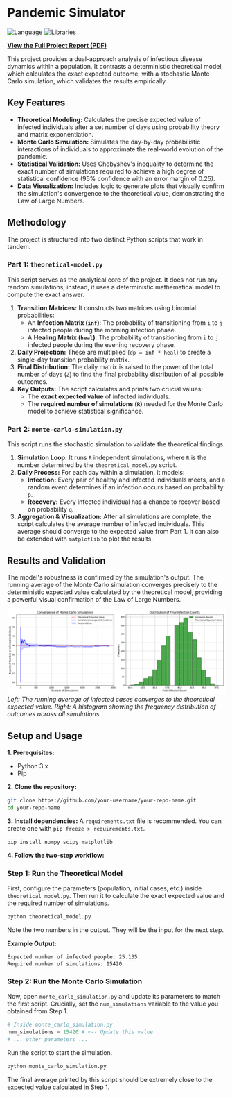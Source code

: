# Pandemic Simulator

![Language](https://img.shields.io/badge/Language-Python-blue.svg)
![Libraries](https://img.shields.io/badge/Libraries-NumPy%20%7C%20SciPy%20%7C%20Matplotlib-orange.svg)

**[View the Full Project Report (PDF)](report/project_report.pdf)**

This project provides a dual-approach analysis of infectious disease dynamics within a population. It contrasts a deterministic theoretical model, which calculates the exact expected outcome, with a stochastic Monte Carlo simulation, which validates the results empirically.

## Key Features

-   **Theoretical Modeling:** Calculates the precise expected value of infected individuals after a set number of days using probability theory and matrix exponentiation.
-   **Monte Carlo Simulation:** Simulates the day-by-day probabilistic interactions of individuals to approximate the real-world evolution of the pandemic.
-   **Statistical Validation:** Uses Chebyshev's inequality to determine the exact number of simulations required to achieve a high degree of statistical confidence (95% confidence with an error margin of 0.25).
-   **Data Visualization:** Includes logic to generate plots that visually confirm the simulation's convergence to the theoretical value, demonstrating the Law of Large Numbers.

## Methodology

The project is structured into two distinct Python scripts that work in tandem.

### Part 1: `theoretical-model.py`

This script serves as the analytical core of the project. It does not run any random simulations; instead, it uses a deterministic mathematical model to compute the exact answer.

1.  **Transition Matrices:** It constructs two matrices using binomial probabilities:
    -   An **Infection Matrix (`inf`)**: The probability of transitioning from `i` to `j` infected people during the morning infection phase.
    -   A **Healing Matrix (`heal`)**: The probability of transitioning from `i` to `j` infected people during the evening recovery phase.
2.  **Daily Projection:** These are multiplied (`dp = inf * heal`) to create a single-day transition probability matrix.
3.  **Final Distribution:** The daily matrix is raised to the power of the total number of days (`Z`) to find the final probability distribution of all possible outcomes.
4.  **Key Outputs:** The script calculates and prints two crucial values:
    -   The **exact expected value** of infected individuals.
    -   The **required number of simulations (`R`)** needed for the Monte Carlo model to achieve statistical significance.

### Part 2: `monte-carlo-simulation.py`

This script runs the stochastic simulation to validate the theoretical findings.

1.  **Simulation Loop:** It runs `R` independent simulations, where `R` is the number determined by the `theoretical_model.py` script.
2.  **Daily Process:** For each day within a simulation, it models:
    -   **Infection:** Every pair of healthy and infected individuals meets, and a random event determines if an infection occurs based on probability `p`.
    -   **Recovery:** Every infected individual has a chance to recover based on probability `q`.
3.  **Aggregation & Visualization:** After all simulations are complete, the script calculates the average number of infected individuals. This average should converge to the expected value from Part 1. It can also be extended with `matplotlib` to plot the results.

## Results and Validation

The model's robustness is confirmed by the simulation's output. The running average of the Monte Carlo simulation converges precisely to the deterministic expected value calculated by the theoretical model, providing a powerful visual confirmation of the Law of Large Numbers.

![Simulation Convergence and Distribution](images/monte_carlo_simulation.png)
*Left: The running average of infected cases converges to the theoretical expected value. Right: A histogram showing the frequency distribution of outcomes across all simulations.*

## Setup and Usage

**1. Prerequisites:**
-   Python 3.x
-   Pip

**2. Clone the repository:**
```bash
git clone https://github.com/your-username/your-repo-name.git
cd your-repo-name
```

**3. Install dependencies:**
A `requirements.txt` file is recommended. You can create one with `pip freeze > requirements.txt`.
```bash
pip install numpy scipy matplotlib
```

**4. Follow the two-step workflow:**

### Step 1: Run the Theoretical Model

First, configure the parameters (population, initial cases, etc.) inside `theoretical_model.py`. Then run it to calculate the exact expected value and the required number of simulations.

```bash
python theoretical_model.py
```
Note the two numbers in the output. They will be the input for the next step.

**Example Output:**
```
Expected number of infected people: 25.135
Required number of simulations: 15420
```

### Step 2: Run the Monte Carlo Simulation

Now, open `monte_carlo_simulation.py` and update its parameters to match the first script. Crucially, set the `num_simulations` variable to the value you obtained from Step 1.

```python
# Inside monte_carlo_simulation.py
num_simulations = 15420 # <-- Update this value
# ... other parameters ...
```

Run the script to start the simulation.
```bash
python monte_carlo_simulation.py
```
The final average printed by this script should be extremely close to the expected value calculated in Step 1.
